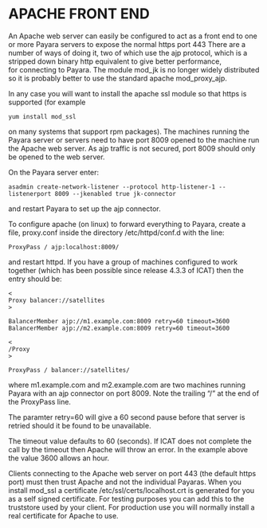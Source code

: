 # APACHE FRONT END

An Apache web server can easily be configured to act as a front end to one or more Payara servers to expose the normal https port 443 There are a number of ways of doing it, two of which use the ajp protocol, which is a stripped down binary http equivalent to give better performance, for connecting to Payara. The module mod\_jk is no longer widely distributed so it is probably better to use the standard apache mod\_proxy\_ajp.

In any case you will want to install the apache ssl module so that https is supported \(for example

```
yum install mod_ssl
```

on many systems that support rpm packages\). The machines running the Payara server or servers need to have port 8009 opened to the machine run the Apache web server. As ajp traffic is not secured, port 8009 should only be opened to the web server.

On the Payara server enter:

```
asadmin create-network-listener --protocol http-listener-1 --listenerport 8009 --jkenabled true jk-connector
```

and restart Payara to set up the ajp connector.

To configure apache \(on linux\) to forward everything to Payara, create a file, proxy.conf inside the directory /etc/httpd/conf.d with the line:

```
ProxyPass / ajp:localhost:8009/
```

and restart httpd. If you have a group of machines configured to work together \(which has been possible since release 4.3.3 of ICAT\) then the entry should be:

```
<
Proxy balancer://satellites
>

BalancerMember ajp://m1.example.com:8009 retry=60 timeout=3600
BalancerMember ajp://m2.example.com:8009 retry=60 timeout=3600

<
/Proxy
>

ProxyPass / balancer://satellites/
```

where m1.example.com and m2.example.com are two machines running Payara with an ajp connector on port 8009. Note the trailing “/” at the end of the ProxyPass line.

The paramter retry=60 will give a 60 second pause before that server is retried should it be found to be unavailable.

The timeout value defaults to 60 \(seconds\). If ICAT does not complete the call by the timeout then Apache will throw an error. In the example above the value 3600 allows an hour.

Clients connecting to the Apache web server on port 443 \(the default https port\) must then trust Apache and not the individual Payaras. When you install mod\_ssl a certificate /etc/ssl/certs/localhost.crt is generated for you as a self signed certificate. For testing purposes you can add this to the truststore used by your client. For production use you will normally install a real certificate for Apache to use.

